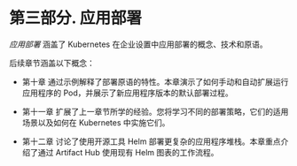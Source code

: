 # 第三部分. 应用部署

*应用部署* 涵盖了 Kubernetes 在企业设置中应用部署的概念、技术和原语。

后续章节涵盖以下概念：

+   第十章 通过示例解释了部署原语的特性。本章演示了如何手动和自动扩展运行应用程序的 Pod，并展示了新应用程序版本的默认部署过程。

+   第十一章 扩展了上一章节所学的经验。您将学习不同的部署策略，它们的适用场景以及如何在 Kubernetes 中实施它们。

+   第十二章 讨论了使用开源工具 Helm 部署更复杂的应用程序堆栈。本章重点介绍了通过 Artifact Hub 使用现有 Helm 图表的工作流程。
